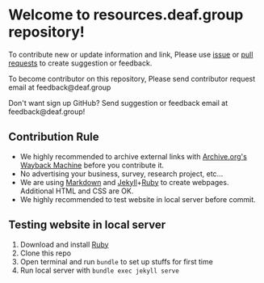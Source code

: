 # Welcome to resources.deaf.group repository!

To contribute new or update information and link, Please use [issue](https://github.com/BatteryDie/resources.deaf.group/issues) or [pull requests](https://github.com/BatteryDie/resources.deaf.group/pulls) to create suggestion or feedback.

To become contributor on this repository, Please send contributor request email at <!-- fsdvwqs -->feed<!-- asdzxcwqe -->back<!-- zndoasdifg -->@<!-- dsafasdf  -->deaf.<!-- bncjdhsatuy -->group

Don't want sign up GitHub? Send suggestion or feedback email at <!-- fsdvwqs -->feed<!-- asdzxcwqe -->back<!-- zndoasdifg -->@<!-- dsafasdf  -->deaf.<!-- bncjdhsatuy -->group!

## Contribution Rule

- We highly recommended to archive external links with [Archive.org's Wayback Machine](https://archive.org/web/) before you contribute it.
- No advertising your business, survey, research project, etc...
- We are using [Markdown](https://en.wikipedia.org/wiki/Markdown) and [Jekyll](https://jekyllrb.com/)+[Ruby](https://www.ruby-lang.org/) to create webpages. Additional HTML and CSS are OK.
- We highly recommended to test website in local server before commit.

## Testing website in local server
1. Download and install [Ruby](https://www.ruby-lang.org/en/downloads/)
2. Clone this repo
3. Open terminal and run `bundle` to set up stuffs for first time
4. Run local server with `bundle exec jekyll serve`